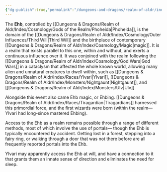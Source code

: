 ```yaml
---
{"dg-publish":true,"permalink":"/dungeons-and-dragons/realm-of-aldr/index/cosmology/ehb/"}
---
```


The **Ehb**, controlled by [[Dungeons & Dragons/Realm of Aldr/Index/Cosmology/Gods of the Realm/Phoheida\|Phoheida]], is the domain of the [[Dungeons & Dragons/Realm of Aldr/Index/Cosmology/Outer Influences/Third Will\|Third Will]] and the birthplace of contemporary [[Dungeons & Dragons/Realm of Aldr/Index/Cosmology/Magic\|magic]]. It is a realm that exists parallel to this one, within and without, and exerts a continuous influence over it. It was conjoined with the realm following the [[Dungeons & Dragons/Realm of Aldr/Index/Cosmology/God Wars\|God Wars]] in a cataclysm that affected the whole known world, allowing many alien and unnatural creatures to dwell within, such as [[Dungeons & Dragons/Realm of Aldr/Index/Races/Ylvari\|Ylvari]], [[Dungeons & Dragons/Realm of Aldr/Index/Monsters/Nightgaunt\|Nightgaunt]], and [[Dungeons & Dragons/Realm of Aldr/Index/Monsters/Ulv\|Ulv]]. 

Alongside this event also came Ehb magic, or Ehbing. [[Dungeons & Dragons/Realm of Aldr/Index/Races/Tiragardian\|Tiragardians]] harnessed this primordial force, and the first wizards were born (within the realm—Ylvari had long-since mastered Ehbing).

Access to the Ehb as a realm remains possible through a range of different methods, most of which involve the use of portals— though the Ehb is typically encountered by accident. Getting lost in a forest, stepping into a fairy ring, or walking through a door that was not there before are all frequently reported portals into the Ehb.

Ylvari may apparently access the Ehb at will, and have a connection to it that grants them an innate sense of direction and eliminates the need for sleep.